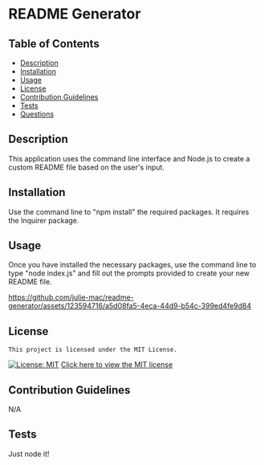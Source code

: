 # README Generator
  ## Table of Contents
    
  - [Description](#description)
  - [Installation](#installation)
  - [Usage](#usage)
  - [License](#license)
  - [Contribution Guidelines](#contribution)
  - [Tests](#tests)
  - [Questions](#questions)
  
  
  ## Description

  This application uses the command line interface and Node.js to create a custom README file based on the user's input.
  
  ## Installation
  
  Use the command line to "npm install" the required packages. It requires the Inquirer package.

  ## Usage
  
  Once you have installed the necessary packages, use the command line to type "node index.js" and fill out the prompts provided to create your new README file.

https://github.com/julie-mac/readme-generator/assets/123594716/a5d08fa5-4eca-44d9-b54c-399ed4fe9d84


  ## License
    This project is licensed under the MIT License.
  [![License: MIT](https://img.shields.io/badge/License-MIT-yellow.svg)](https://opensource.org/licenses/MIT)
  [Click here to view the MIT license](https://opensource.org/license/mit/)
  
  ## Contribution Guidelines

  N/A
 
  ## Tests

  Just node it!
